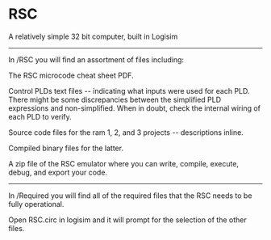 # RSC
A relatively simple 32 bit computer, built in Logisim

-------------------------------------------------------------------------------------------------------------------------------------------

In /RSC you will find an assortment of files including:

The RSC microcode cheat sheet PDF.

Control PLDs text files -- indicating what inputs were used for each PLD. There might be some discrepancies between the simplified PLD expressions and non-simplified. When in doubt, check the internal wiring of each PLD to verify.

Source code files for the ram 1, 2, and 3 projects -- descriptions inline.

Compiled binary files for the latter.

A zip file of the RSC emulator where you can write, compile, execute, debug, and export your code.

-------------------------------------------------------------------------------------------------------------------------------------------

In /Required you will find all of the required files that the RSC needs to be fully operational.

Open RSC.circ in logisim and it will prompt for the selection of the other files.
